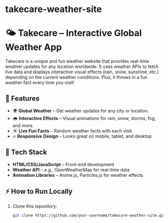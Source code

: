 # takecare-weather-site
# 🌤️ Takecare – Interactive Global Weather App

Takecare is a unique and fun weather website that provides real-time weather updates for any location worldwide. It uses weather APIs to fetch live data and displays interactive visual effects (rain, snow, sunshine, etc.) depending on the current weather conditions. Plus, it throws in a fun weather fact every time you visit!

## 🌟 Features
- 🌍 **Global Weather** – Get weather updates for any city or location.
- 🌧 **Interactive Effects** – Visual animations for rain, snow, storms, fog, and more.
- ☀️ **Live Fun Facts** – Random weather facts with each visit.
- 🔥 **Responsive Design** – Looks great on mobile, tablet, and desktop.

## 🚀 Tech Stack
- **HTML/CSS/JavaScript** – Front-end development
- **Weather API** – e.g., OpenWeatherMap for real-time data
- **Animation Libraries** – Anime.js, Particles.js for weather effects

## ⚡️ How to Run Locally
1. Clone this repository:
   ```bash
   git clone https://github.com/your-username/takecare-weather-site.git
